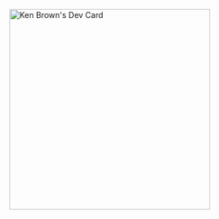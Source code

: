 <a href="https://app.daily.dev/kenbrown"><img src="https://api.daily.dev/devcards/v2/xCNowkUNKk6jIHUar3iEu.png?r=am1&type=default" width="356" alt="Ken Brown's Dev Card"/></a>

<!--
**Ken-SBIT/Ken-SBIT** is a ✨ _special_ ✨ repository because its `README.md` (this file) appears on your GitHub profile.

Here are some ideas to get you started:

- 🔭 I’m currently working on ...
- 🌱 I’m currently learning ...
- 👯 I’m looking to collaborate on ...
- 🤔 I’m looking for help with ...
- 💬 Ask me about ...
- 📫 How to reach me: ...
- 😄 Pronouns: ...
- ⚡ Fun fact: ...
-->
